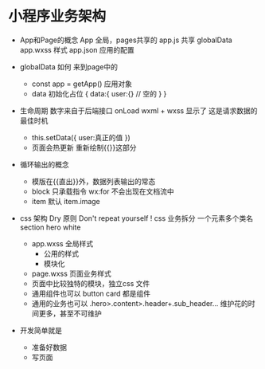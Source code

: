 # 小程序业务架构

- App和Page的概念
  App 全局，pages共享的
  app.js 共享 globalData
  app.wxss 样式
  app.json 应用的配置

- globalData 如何 来到page中的
  - const app = getApp()
    应用对象
  - data 初始化占位
  {
    data:{
      user:{} // 空的
    }
  }

- 生命周期
  数字来自于后端接口
  onLoad wxml + wxss 显示了
  这是请求数据的最佳时机
  - this.setData({
  user:真正的值
  })
  - 页面会热更新 重新绘制{{}}这部分


- 循环输出的概念 
  - 模版在{{直出}}外，数据列表输出的常态
  - block 只承载指令 wx:for
    不会出现在文档流中
  - item 默认
    item.image

- css 架构
  Dry 原则 Don't repeat yourself !
  css 业务拆分  一个元素多个类名
  section hero white
  - app.wxss 全局样式
    - 公用的样式
    - 模块化
  - page.wxss 页面业务样式
  - 页面中比较独特的模块，独立css 文件
  - 通用组件也可以
    button card 都是组件
  - 通用的业务也可以
    .hero>.content>.header+.sub_header...
    维护花的时间更多，甚至不可维护
- 开发简单就是
  - 准备好数据
  - 写页面